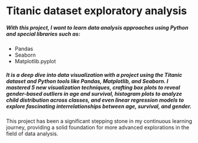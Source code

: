 # __Titanic dataset exploratory analysis__

##### With this project, I want to learn data analysis approaches using Python and special libraries such as:
* Pandas
* Seaborn
* Matplotlib.pyplot


##### It is a deep dive into data visualization with a project using the Titanic dataset and Python tools like Pandas, Matplotlib, and Seaborn. I mastered 5 new visualization techniques, crafting box plots to reveal gender-based outliers in age and survival, histogram plots to analyze child distribution across classes, and even linear regression models to explore fascinating interrelationships between age, survival, and gender.

This project has been a significant stepping stone in my continuous learning journey, providing a solid foundation for more advanced explorations in the field of data analysis.
